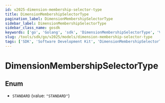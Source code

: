 ```yaml
---
id: v2025-dimension-membership-selector-type
title: DimensionMembershipSelectorType
pagination_label: DimensionMembershipSelectorType
sidebar_label: DimensionMembershipSelectorType
sidebar_class_name: gosdk
keywords: ['go', 'Golang', 'sdk', 'DimensionMembershipSelectorType', 'V2025DimensionMembershipSelectorType'] 
slug: /tools/sdk/go/v2025/models/dimension-membership-selector-type
tags: ['SDK', 'Software Development Kit', 'DimensionMembershipSelectorType', 'V2025DimensionMembershipSelectorType']
---
```


# DimensionMembershipSelectorType

## Enum


* `STANDARD` (value: `"STANDARD"`)


